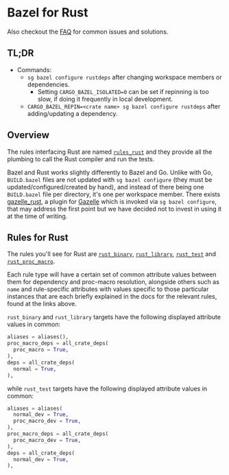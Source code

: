 # Bazel for Rust

Also checkout the [FAQ](/dev/background-information/bazel/faq) for common issues and solutions.

## TL;DR

- Commands:
  - `sg bazel configure rustdeps` after changing workspace members or dependencies.
    - Setting `CARGO_BAZEL_ISOLATED=0` can be set if repinning is too slow, if doing it frequently in local development.
  - `CARGO_BAZEL_REPIN=<crate name> sg bazel configure rustdeps` after adding/updating a dependency.

## Overview

The rules interfacing Rust are named [`rules_rust`](https://github.com/bazelbuild/rules_rust/) and they provide all the plumbing to call the Rust compiler and run the tests.

Bazel and Rust works slightly differently to Bazel and Go. Unlike with Go, `BUILD.bazel` files are not updated with `sg bazel configure` (they must be updated/configured/created by hand), and instead of there being one `BUILD.bazel` file per directory, it's one per workspace member.
There exists [gazelle_rust](https://github.com/Calsign/gazelle_rust), a plugin for [Gazelle](https://github.com/bazelbuild/bazel-gazelle) which is invoked via `sg bazel configure`, that may address the first point but we have decided not to invest in using it at the time of writing.

## Rules for Rust

The rules you'll see for Rust are [`rust_binary`](https://bazelbuild.github.io/rules_rust/defs.html#rust_binary), [`rust_library`](https://bazelbuild.github.io/rules_rust/defs.html#rust_library), [`rust_test`](https://bazelbuild.github.io/rules_rust/defs.html#rust_test) and [`rust_proc_macro`](https://bazelbuild.github.io/rules_rust/defs.html#rust_proc_macro).

Each rule type will have a certain set of common attribute values between them for dependency and proc-macro resolution, alongside others such as `name` and rule-specific attributes with values specific to those particular instances that are each briefly explained in the docs for the relevant rules, found at the links above.

`rust_binary` and `rust_library` targets have the following displayed attribute values in common:

```python
aliases = aliases(),
proc_macro_deps = all_crate_deps(
  proc_macro = True,
),
deps = all_crate_deps(
  normal = True,
),
```

while `rust_test` targets have the following displayed attribute values in common:

```python
aliases = aliases(
  normal_dev = True,
  proc_macro_dev = True,
),
proc_macro_deps = all_crate_deps(
  proc_macro_dev = True,
),
deps = all_crate_deps(
  normal_dev = True,
),
```
